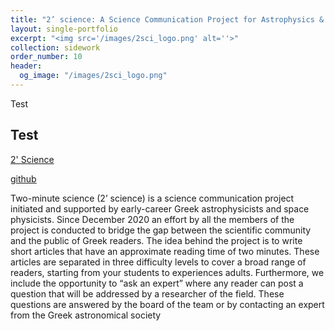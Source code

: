 ```yaml
---
title: "2’ science: A Science Communication Project for Astrophysics & Space Physics"
layout: single-portfolio
excerpt: "<img src='/images/2sci_logo.png' alt=''>"
collection: sidework
order_number: 10
header:
  og_image: "/images/2sci_logo.png"
---
```

 Test
## Test

[2' Science](https://sites.google.com/view/2sciencegr/home?authuser=0)

[github](https://github.com/2-science)

Two-minute science (2’ science) is a science communication project initiated and supported by early-career Greek astrophysicists and space physicists. Since December 2020 an effort by all the members of the project is conducted to bridge the gap between the scientific community and the public of Greek readers. The idea behind the project is to write short articles that have an approximate reading time of two minutes. These articles are separated in three difficulty levels to cover a broad range of readers, starting from your students to experiences adults. Furthermore, we include the opportunity to “ask an expert” where any reader can post a question that will be addressed by a researcher of the field. These questions are answered by the board of the team or by contacting an expert from the Greek astronomical society
